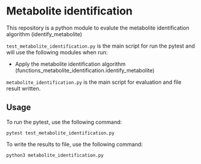 # Metabolite identification

This repository is a python module to evalute the metabolite identification algorithm (identify_metabolite)

```test_metabolite_identification.py``` is the main script for run the pytest and will use the following modules when run:
- Apply the metabolite identification algorithm (functions_metabolite_identification.identify_metabolite)

```metabolite_identification.py``` is the main script for evaluation and file result written.

## Usage

To run the pytest, use the following command:

```
pytest test_metabolite_identification.py
```

To write the results to file, use the following command:

```
python3 metabolite_identification.py
```
